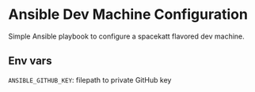 # Ansible Dev Machine Configuration

Simple Ansible playbook to configure a spacekatt flavored dev machine.

## Env vars

`ANSIBLE_GITHUB_KEY`: filepath to private GitHub key
